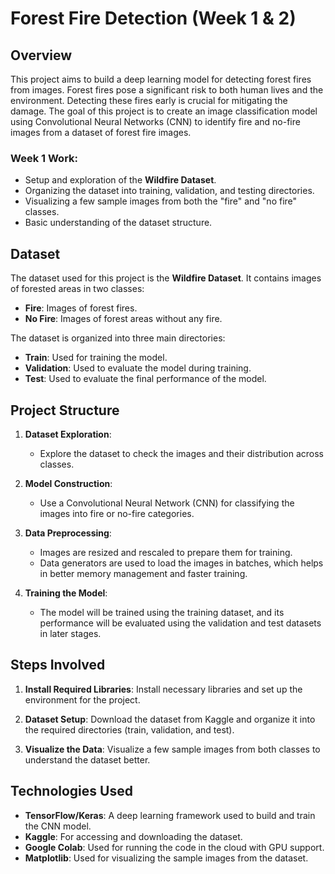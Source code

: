 # Forest Fire Detection (Week 1 & 2)

## Overview

This project aims to build a deep learning model for detecting forest fires from images. Forest fires pose a significant risk to both human lives and the environment. Detecting these fires early is crucial for mitigating the damage. The goal of this project is to create an image classification model using Convolutional Neural Networks (CNN) to identify fire and no-fire images from a dataset of forest fire images.

### Week 1 Work:
- Setup and exploration of the **Wildfire Dataset**.
- Organizing the dataset into training, validation, and testing directories.
- Visualizing a few sample images from both the "fire" and "no fire" classes.
- Basic understanding of the dataset structure.

## Dataset

The dataset used for this project is the **Wildfire Dataset**. It contains images of forested areas in two classes:

- **Fire**: Images of forest fires.
- **No Fire**: Images of forest areas without any fire.

The dataset is organized into three main directories:

- **Train**: Used for training the model.
- **Validation**: Used to evaluate the model during training.
- **Test**: Used to evaluate the final performance of the model.

## Project Structure

1. **Dataset Exploration**:
   - Explore the dataset to check the images and their distribution across classes.

2. **Model Construction**:
   - Use a Convolutional Neural Network (CNN) for classifying the images into fire or no-fire categories.

3. **Data Preprocessing**:
   - Images are resized and rescaled to prepare them for training.
   - Data generators are used to load the images in batches, which helps in better memory management and faster training.

4. **Training the Model**:
   - The model will be trained using the training dataset, and its performance will be evaluated using the validation and test datasets in later stages.

## Steps Involved

1. **Install Required Libraries**: 
   Install necessary libraries and set up the environment for the project.

2. **Dataset Setup**:
   Download the dataset from Kaggle and organize it into the required directories (train, validation, and test).

3. **Visualize the Data**:
   Visualize a few sample images from both classes to understand the dataset better.

## Technologies Used

- **TensorFlow/Keras**: A deep learning framework used to build and train the CNN model.
- **Kaggle**: For accessing and downloading the dataset.
- **Google Colab**: Used for running the code in the cloud with GPU support.
- **Matplotlib**: Used for visualizing the sample images from the dataset.
